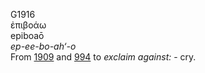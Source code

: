 G1916  
ἐπιβοάω  
epiboaō  
*ep-ee-bo-ah‘-o*  
From [1909](g1909) and [994](g0994) to *exclaim* *against:* - cry.  
